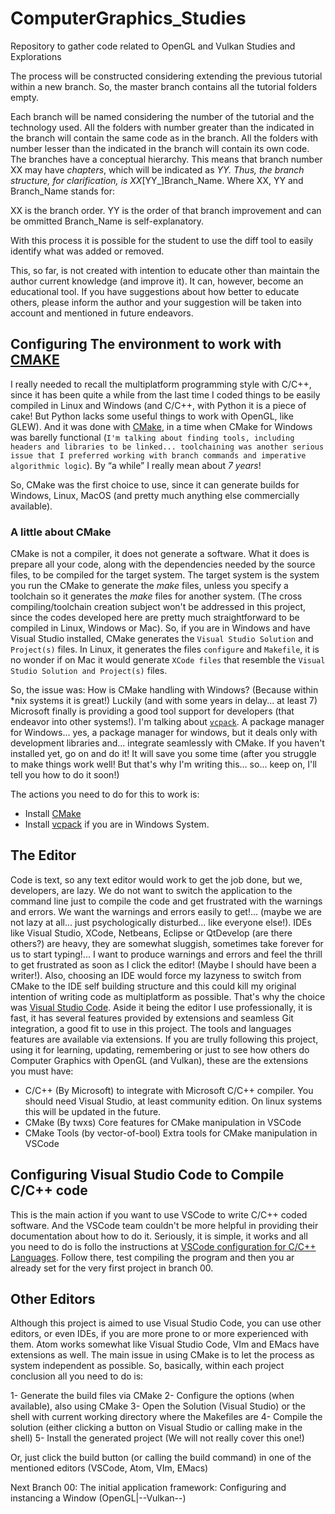 # ComputerGraphics_Studies

Repository to gather code related to OpenGL and Vulkan Studies and Explorations

The process will be constructed considering extending the previous tutorial within a new branch. So, the master branch contains all the tutorial folders empty.

Each branch will be named considering the number of the tutorial and the technology used. All the folders with number greater than the indicated in the branch will contain the same code as in the branch. All the folders with number lesser than the indicated in the branch will contain its own code.
The branches have a conceptual hierarchy. This means that branch number XX may have _chapters_, which will be indicated as _YY.
Thus, the branch structure, for clarification, is XX_[YY_]Branch_Name. Where XX, YY and Branch_Name stands for:

XX is the branch order.
YY is the order of that branch improvement and can be ommitted
Branch_Name is self-explanatory.

With this process it is possible for the student to use the diff tool to easily identify what was added or removed.

This, so far, is not created with intention to educate other than maintain the author current knowledge (and improve it). It can, however, become an educational tool. If you have suggestions about how better to educate others, please inform the author and your suggestion will be taken into account and mentioned in future endeavors.

## Configuring The environment to work with [CMAKE](https://cmake.org/)

I really needed to recall the multiplatform programming style with C/C++, since it has been quite a while from the last time I coded things to be easily compiled in Linux and Windows (and C/C++, with Python it is a piece of cake! But Python lacks some useful things to work with OpenGL, like GLEW). And it was done with [CMake](https://cmake.org/), in a time when CMake for Windows was barelly functional (`I'm talking about finding tools, including headers and libraries to be linked... toolchaining was another serious issue that I preferred working with branch commands and imperative algorithmic logic`). By “a while” I really mean about *7 years*!

So, CMake was the first choice to use, since it can generate builds for Windows, Linux, MacOS (and pretty much anything else commercially available).

### A little about CMake

  CMake is not a compiler, it does not generate a software. What it does is prepare all your code, along with the dependencies needed by the source files, to be compiled for the target system.
  The target system is the system you run the CMake to generate the *make* files, unless you specify a toolchain so it generates the *make* files for another system. (The cross compiling/toolchain creation subject won't be addressed in this project, since the codes developed here are pretty much straightforward to be compiled in Linux, Windows or Mac).
  So, if you are in Windows and have Visual Studio installed, CMake generates the `Visual Studio Solution` and `Project(s)` files. In Linux, it generates the files `configure` and `Makefile`, it is no wonder if on Mac it would generate `XCode files` that resemble the `Visual Studio Solution and Project(s)` files.

So, the issue was: How is CMake handling with Windows? (Because within *nix systems it is great!)
Luckily (and with some years in delay... at least 7) Microsoft finally is providing a good tool support for developers (that endeavor into other systems!). I'm talking about [`vcpack`](https://docs.microsoft.com/en-us/cpp/build/vcpkg?view=vs-2019). A package manager for Windows... yes, a package manager for windows, but it deals only with development libraries and... integrate seamlessly with CMake. If you haven't installed yet, go on and do it! It will save you some time (after you struggle to make things work well! But that's why I'm writing this... so... keep on, I'll tell you how to do it soon!)

The actions you need to do for this to work is:

* Install [CMake](https://cmake.org/)
* Install [vcpack](https://docs.microsoft.com/en-us/cpp/build/vcpkg?view=vs-2019) if you are in Windows System.

## The Editor

Code is text, so any text editor would work to get the job done, but we, developers, are lazy. We do not want to switch the application to the command line just to compile the code and get frustrated with the warnings and errors. We want the warnings and errors easily to get!... (maybe we are not lazy at all... just psychologically disturbed... like everyone else!).
IDEs like Visual Studio, XCode, Netbeans, Eclipse or QtDevelop (are there others?) are heavy, they are somewhat sluggish, sometimes take forever for us to start typing!... I want to produce warnings and errors and feel the thrill to get frustrated as soon as I click the editor! (Maybe I should have been a writer!). Also, choosing an IDE would force my lazyness to switch from CMake to the IDE self building structure and this could kill my original intention of writing code as multiplatform as possible.
That's why the choice was [Visual Studio Code](https://code.visualstudio.com/). Aside it being the editor I use professionally, it is fast, it has several features provided by extensions and seamless Git integration, a good fit to use in this project.
The tools and languages features are available via extensions. If you are trully following this project, using it for learning, updating, remembering or just to see how others do Computer Graphics with OpenGL (and Vulkan), these are the extensions you must have:

* C/C++ (By Microsoft) to integrate with Microsoft C/C++ compiler. You should need Visual Studio, at least community edition. On linux systems this will be updated in the future.
* CMake (By twxs) Core features for CMake manipulation in VSCode
* CMake Tools (by vector-of-bool) Extra tools for CMake manipulation in VSCode

## Configuring Visual Studio Code to Compile C/C++ code

This is the main action if you want to use VSCode to write C/C++ coded software. And the VSCode team couldn't be more helpful in providing their documentation about how to do it. Seriously, it is simple, it works and all you need to do is follo the instructions at [VSCode configuration for C/C++ Languages](https://code.visualstudio.com/docs/languages/cpp).
Follow there, test compiling the program and then you ar already set for the very first project in branch 00.

## Other Editors

Although this project is aimed to use Visual Studio Code, you can use other editors, or even IDEs, if you are more prone to or more experienced with them.
Atom works somewhat like Visual Studio Code, VIm and EMacs have extensions as well. The main issue in using CMake is to let the process as system independent as possible. So, basically, within each project conclusion all you need to do is:

1- Generate the build files via CMake
2- Configure the options (when available), also using CMake
3- Open the Solution (Visual Studio) or the shell with current working directory where the Makefiles are
4- Compile the solution (either clicking a button on Visual Studio or calling make in the shell)
5- Install the generated project (We will not really cover this one!)

Or, just click the build button (or calling the build command) in one of the mentioned editors (VSCode, Atom, VIm, EMacs)

Next Branch 00: The initial application framework: Configuring and instancing a Window (OpenGL|--Vulkan--)

